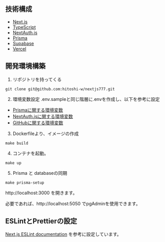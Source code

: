 ## 技術構成

- [Next.js](https://nextjs.org/)
- [TypeScript](https://www.typescriptlang.org/)
- [NextAuth.js](https://next-auth.js.org/)
- [Prisma](https://prisma.io/)
- [Supabase](https://supabase.com/)
- [Vercel](http://vercel.com/)

## 開発環境構築
1. リポジトリを持ってくる
```
git clone git@github.com:hitoshi-w/nextjs777.git
```

2. 環境変数設定
.env.sampleと同じ階層に.envを作成し、以下を参考に設定
- [Prismaに関する環境変数](https://www.prisma.io/docs/reference/database-reference/connection-urls)
- [NextAuth.jsに関する環境変数](https://next-auth.js.org/configuration/options)
- [GitHubに関する環境変数](https://docs.github.com/ja/apps/oauth-apps/building-oauth-apps/creating-an-oauth-app)


3. Dockerfileより、イメージの作成
```
make build
```

4. コンテナを起動。
```
make up
```

5. Prisma と databaseの同期
```
make prisma-setup
```
http://localhost:3000 を開きます。

必要であれば、http://localhost:5050 でpgAdminを使用できます。

## ESLintとPrettierの設定
[Next.js ESLint documentation](https://nextjs.org/docs/pages/building-your-application/configuring/eslint) を参考に設定しています。


